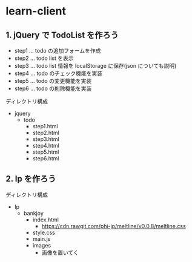 # learn-client



## 1. jQuery で TodoList を作ろう

- step1 ... todo の追加フォームを作成
- step2 ... todo list を表示
- step3 ... todo list 情報を localStorage に保存(json についても説明)
- step4 ... todo のチェック機能を実装
- step5 ... todo の変更機能を実装
- step6 ... todo の削除機能を実装

ディレクトリ構成

- jquery
  - todo
    - step1.html
    - step2.html
    - step3.html
    - step4.html
    - step5.html
    - step6.html



## 2. lp を作ろう


ディレクトリ構成

- lp
  - bankjoy
    - index.html
      - https://cdn.rawgit.com/phi-jp/meltline/v0.0.8/meltline.css
    - style.css
    - main.js
    - images
      - 画像を置いてく

